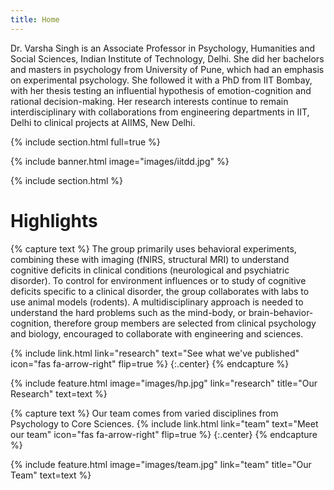 ```yaml
---
title: Home
---
```




Dr. Varsha Singh is an Associate Professor in Psychology, Humanities and Social Sciences, Indian Institute of Technology, Delhi.  She did her bachelors and masters in psychology from University of Pune, which had an emphasis on experimental psychology. She followed it with a PhD from IIT Bombay, with her thesis testing an influential hypothesis of emotion-cognition and rational decision-making. Her research interests continue to remain interdisciplinary with collaborations from engineering departments in IIT, Delhi to clinical projects at AIIMS, New Delhi. 



{% include section.html full=true %}

{% include banner.html image="images/iitdd.jpg" %}

{% include section.html %}

# Highlights

{% capture text %}
The group primarily uses behavioral experiments, combining
these with imaging (fNIRS, structural MRI) to understand cognitive
deficits in clinical conditions (neurological and psychiatric disorder).
To control for environment influences or to study of cognitive deficits
specific to a clinical disorder, the group collaborates with labs to use
animal models (rodents). A multidisciplinary approach is needed to
understand the hard problems such as the mind-body, or
brain-behavior-cognition, therefore group members are selected from
clinical psychology and biology, encouraged to collaborate with
engineering and sciences.

{%
  include link.html
  link="research"
  text="See what we've published"
  icon="fas fa-arrow-right"
  flip=true
%}
{:.center}
{% endcapture %}

{%
  include feature.html
  image="images/hp.jpg"
  link="research"
  title="Our Research"
  text=text
%}


{% capture text %}
Our team comes from varied disciplines from Psychology to Core Sciences. 
{%
  include link.html
  link="team"
  text="Meet our team"
  icon="fas fa-arrow-right"
  flip=true
%}
{:.center}
{% endcapture %}

{%
  include feature.html
  image="images/team.jpg"
  link="team"
  title="Our Team"
  text=text
%}


